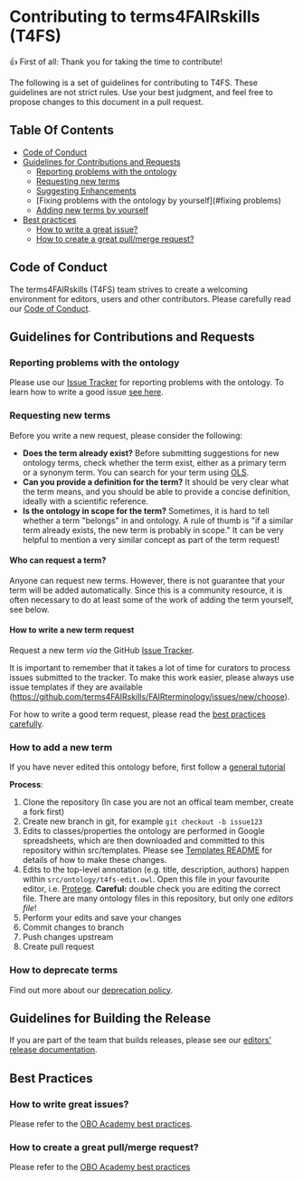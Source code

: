 # Contributing to terms4FAIRskills (T4FS)

:+1: First of all: Thank you for taking the time to contribute!

The following is a set of guidelines for contributing to T4FS.
These guidelines are not strict rules. Use your best judgment, and feel free to propose
changes to this document in a pull request.

## Table Of Contents

- [Code of Conduct](#code-of-conduct)
- [Guidelines for Contributions and Requests](#contributions)
    * [Reporting problems with the ontology](#reporting-bugs)
    * [Requesting new terms](#requesting-terms)
    * [Suggesting Enhancements](#suggesting-enhancements)
    * [Fixing problems with the ontology by yourself](#fixing problems)
    * [Adding new terms by yourself](#adding-terms)
- [Best practices](#best-practices)
    * [How to write a great issue?](#great-issues)
    * [How to create a great pull/merge request?](#great-pulls)

<a id="code-of-conduct"></a>

## Code of Conduct

The terms4FAIRskills (T4FS) team strives to create a
welcoming environment for editors, users and other contributors.
Please carefully read our [Code of Conduct](CODE_OF_CONDUCT.md).

<a id="contributions"></a>

## Guidelines for Contributions and Requests

<a id="reporting-bugs"></a>

### Reporting problems with the ontology

Please use our [Issue Tracker](https://github.com/terms4FAIRskills/FAIRterminology/issues/) for reporting problems with the ontology.
To learn how to write a good issue [see here](#great-issues).

<a id="requesting-terms"></a>

### Requesting new terms

Before you write a new request, please consider the following:

- **Does the term already exist?** Before submitting suggestions for new ontology terms, check whether the term exist,
either as a primary term or a synonym term. You can search for your term using [OLS](http://www.ebi.ac.uk/ols/ontologies/t4fs).
- **Can you provide a definition for the term?** It should be very clear what the term means, and you should be
able to provide a concise definition, ideally with a scientific reference.
- **Is the ontology in scope for the term?** Sometimes, it is hard to tell whether a term "belongs" in
and ontology. A rule of thumb is "if a similar term already exists, the new term is probably in scope."
It can be very helpful to mention a very similar concept as part of the term request!

#### Who can request a term?

Anyone can request new terms. However, there is not guarantee that your term will be added automatically. Since this is a
community resource, it is often necessary to do at least some of the work of adding the term yourself, see below.

#### How to write a new term request

Request a new term _via_ the GitHub [Issue Tracker](https://github.com/terms4FAIRskills/FAIRterminology/issues/).

It is important to remember that it takes a lot of time for curators to process issues submitted to the tracker.
To make this work easier, please always use issue templates if they are available (https://github.com/terms4FAIRskills/FAIRterminology/issues/new/choose).

For how to write a good term request, please read the [best practices carefully](#great-issues).

<a id="adding-terms"></a>

### How to add a new term

If you have never edited this ontology before, first follow a [general tutorial](https://oboacademy.github.io/obook/lesson/contributing-to-obo-ontologies)

**Process**:

1. Clone the repository (In case you are not an offical team member, create a fork first)
2. Create new branch in git, for example `git checkout -b issue123`
3. Edits to classes/properties the ontology are performed in Google spreadsheets, which are then downloaded and committed to this repository within src/templates. Please see [Templates README](src/templates/README.md) for details of how to make these changes.
4. Edits to the top-level annotation (e.g. title, description, authors) happen within `src/ontology/t4fs-edit.owl`. Open this file in your favourite editor, i.e. [Protege](https://protege.stanford.edu/). **Careful:** double check you are editing the correct file. There are many ontology files in this repository, but only one _editors file_!
4. Perform your edits and save your changes
5. Commit changes to branch
6. Push changes upstream
7. Create pull request

### How to deprecate terms

Find out more about our [deprecation policy](src/ontology/DEPRECATION.md).

## Guidelines for Building the Release

If you are part of the team that builds releases, please see our [editors' release documentation](src/ontology/README-editors.md).

## Best Practices

<a id="great-issues"></a>

### How to write great issues?

Please refer to the [OBO Academy best practices](https://oboacademy.github.io/obook/lesson/term-request/).

<a id="great-pulls"></a>

### How to create a great pull/merge request?

Please refer to the [OBO Academy best practices](https://oboacademy.github.io/obook/howto/github-create-pull-request/)
